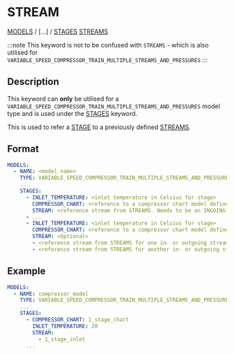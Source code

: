 # STREAM

[MODELS](/about/references/keywords/MODELS.md) /
[...] / [STAGES](/about/references/keywords/STAGES.md)
[STREAMS](/about/references/keywords/STREAMS.md)

:::note
This keyword is not to be confused with `STREAMS` - which is also utilised for `VARIABLE_SPEED_COMPRESSOR_TRAIN_MULTIPLE_STREAMS_AND_PRESSURES`
:::

## Description

This keyword can **only** be utilised for a `VARIABLE_SPEED_COMPRESSOR_TRAIN_MULTIPLE_STREAMS_AND_PRESSURES` model type and is used under the [STAGES](/about/references/keywords/STAGES.md) keyword.

This is used to refer a [STAGE](/about/references/keywords/STAGES.md) to a previously defined [STREAMS](/about/references/keywords/STREAMS.md). 

## Format

~~~~~~~~yaml
MODELS:
  - NAME: <model name>
    TYPE: VARIABLE_SPEED_COMPRESSOR_TRAIN_MULTIPLE_STREAMS_AND_PRESSURES
    ...
    STAGES:
      - INLET_TEMPERATURE: <inlet temperature in Celsius for stage>
        COMPRESSOR_CHART: <reference to a compressor chart model defined in MODELS>
        STREAM: <reference stream from STREAMS. Needs to be an INGOING type stream.>
      - ...
      - INLET_TEMPERATURE: <inlet temperature in Celsius for stage>
        COMPRESSOR_CHART: <reference to a compressor chart model defined in MODELS>
        STREAM: <Optional>
        - <reference stream from STREAMS for one in- or outgoing stream. Optional>
        - <reference stream from STREAMS for another in- or outgoing stream. Optional>
~~~~~~~~

## Example

~~~~~~~~yaml
MODELS:
  - NAME: compressor_model
    TYPE: VARIABLE_SPEED_COMPRESSOR_TRAIN_MULTIPLE_STREAMS_AND_PRESSURES
    ...
    STAGES:
      - COMPRESSOR_CHART: 1_stage_chart
        INLET_TEMPERATURE: 20
        STREAM: 
          - 1_stage_inlet
      ...
~~~~~~~~
